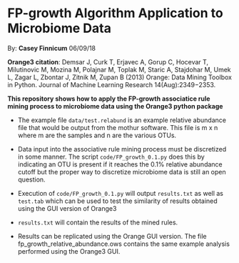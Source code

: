 # FP-growth Algorithm Application to Microbiome Data

By: **Casey Finnicum**  06/09/18

**Orange3 citation**: Demsar J, Curk T, Erjavec A, Gorup C, Hocevar T, Milutinovic M, Mozina M, Polajnar M, Toplak M, Staric A, Stajdohar M, Umek L, Zagar L, Zbontar J, Zitnik M, Zupan B (2013) Orange: Data Mining Toolbox in Python. Journal of Machine Learning Research 14(Aug):2349−2353.

**This repository shows how to apply the FP-growth associatice rule mining process to microbiome data using the Orange3 python package**


- The example file `data/test.relabund` is an example relative abundance file that would be output from the mothur software. This file is m x n where m are the samples and n are the various OTUs.

- Data input into the associative rule mining process must be discretized in some manner. The script `code/FP_growth_0.1.py` does this by indicating an OTU is present if it reaches the 0.1% relative abundance cutoff but the proper way to discretize microbiome data is still an open question.

- Execution of `code/FP_growth_0.1.py` will output `results.txt` as well as `test.tab` which can be used to test the similarity of results obtained using the GUI version of Orange3

- `results.txt` will contain the results of the mined rules.

- Results can be replicated using the Orange GUI version. The file fp_growth_relative_abundance.ows contains the same example analysis performed using the Orange3 GUI.


